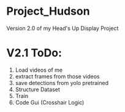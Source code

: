 # Project_Hudson
Version 2.0 of my Head's Up Display Project

# V2.1 ToDo:
1. Load videos of me
2. extract frames from those videos
3. save detections from yolo pretrained
4. Structure Dataset
5. Train 
6. Code Gui (Crosshair Logic)